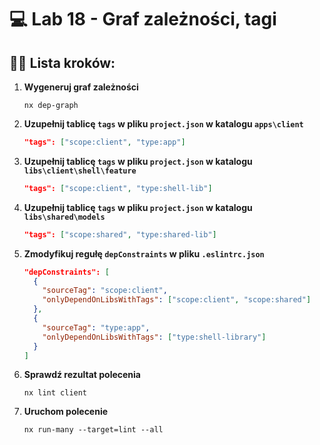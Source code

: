 # 💻 Lab 18 - Graf zależności, tagi

## 🏋️‍♀️ Lista kroków:

1. **Wygeneruj graf zależności**

    ```shell
    nx dep-graph
    ```

2. **Uzupełnij tablicę `tags` w pliku `project.json` w katalogu `apps\client`**

   ```json
   "tags": ["scope:client", "type:app"] 
   ```

3. **Uzupełnij tablicę `tags` w pliku `project.json` w katalogu `libs\client\shell\feature`**

   ```json
   "tags": ["scope:client", "type:shell-lib"]
   ```

4. **Uzupełnij tablicę `tags` w pliku `project.json` w katalogu `libs\shared\models`**

    ```json
    "tags": ["scope:shared", "type:shared-lib"]
    ```

5. **Zmodyfikuj regułę `depConstraints` w pliku `.eslintrc.json`**

    ```json
    "depConstraints": [
      {
        "sourceTag": "scope:client",
        "onlyDependOnLibsWithTags": ["scope:client", "scope:shared"]
      },
      {
        "sourceTag": "type:app",
        "onlyDependOnLibsWithTags": ["type:shell-library"]
      }
    ]
    ```

6. **Sprawdź rezultat polecenia**

    ```shell
    nx lint client
    ```

7. **Uruchom polecenie**

    ```shell
    nx run-many --target=lint --all
    ```


